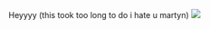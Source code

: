 Heyyyy (this took too long to do i hate u martyn)
![](https://komarev.com/ghpvc/?username=scottpulze&color=blue&style=plastic)
